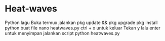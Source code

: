 # Heat-waves
Python lagu
Buka termux
jalankan 
pkg update && pkg upgrade
pkg install python
buat file 
nano heatwaves.py
ctrl + x untuk keluar
Tekan y lalu enter untuk menyimpan 
jalankan script 
python heatwaves.py
